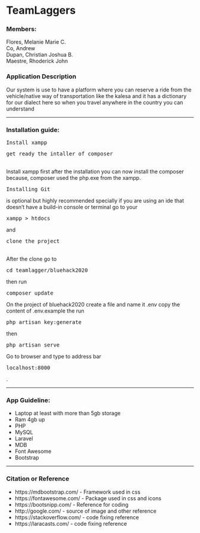 # TeamLaggers
<h3>Members:</h3>  
  Flores, Melanie Marie C. </br>
  Co, Andrew </br>
  Dupan, Christian Joshua B. </br>
  Maestre, Rhoderick John </br>
  
<h3>Application Description</h3>
  Our system is use to have a platform where you can reserve a ride from the vehicle/native way  of transportation like the kalesa and it has a dictionary for our dialect here so when you travel anywhere in the country you can understand 


  <hr>
<h3>Installation guide:</h3>  
  <pre>Install xampp</pre>
  <pre>get ready the intaller of composer</pre><br>
  Install xampp first after the installation you can now install the composer because, composer used the php.exe from the xampp.<br>
  <pre>Installing Git</pre> is optional but highly recommended specially if you are using an ide that doesn’t have a build-in console or terminal go to your <pre>xampp > htdocs</pre> and <pre>clone the project</pre> <br>
  After the clone go to <pre>cd teamlagger/bluehack2020</pre> then run <pre>composer update</pre>
  On the project of bluehack2020 create a file and name it .env copy the content of .env.example the run <pre>php artisan key:generate</pre> then <pre>php artisan serve</pre>
  Go to browser and type to address bar <pre>localhost:8000</pre>.

  <hr>
<h3>App Guideline:</h3> 
  <ul>
    <li>Laptop at least with more than 5gb storage</li>
    <li>Ram 4gb up</li>
    <li>PHP</li>
    <li>MySQL</li>
    <li>Laravel</li>
    <li>MDB</li>
    <li>Font Awesome</li>
    <li>Bootstrap</li>
  </ul>
  <hr>
  
<h3>Citation or Reference</h3>
  <ul>
    <li>https://mdbootstrap.com/ -  Framework used in css</li>
    <li>https://fontawesome.com/ -  Package used in css and icons</li>
    <li>https://bootsnipp.com/ -  Reference for coding</li>
    <li>http://google.com/ -  source of image and other reference</li>
    <li>https://stackoverflow.com/ -  code fixing reference</li>
    <li>https://laracasts.com/ -  code fixing reference</li>
  </ul>
